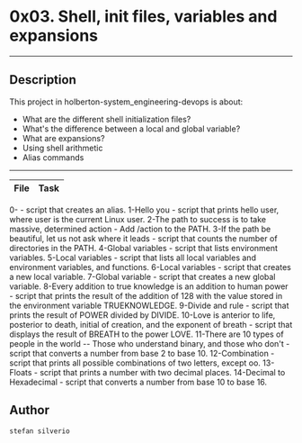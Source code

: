 # 0x03. Shell, init files, variables and expansions
--- 
## Description 

This project in holberton-system_engineering-devops is about:
* What are the different shell initialization files?
* What's the difference between a local and global variable?
* What are expansions?
* Using shell arithmetic
* Alias commands

---
File|Task
---|---
0-<o> - script that creates an alias.
1-Hello you - script that prints hello user, where user is the current Linux user.
2-The path to success is to take massive, determined action - Add /action to the PATH.
3-If the path be beautiful, let us not ask where it leads - script that counts the number of directories in the PATH.
4-Global variables - script that lists environment variables.
5-Local variables - script that lists all local variables and environment variables, and functions.
6-Local variables - script that creates a new local variable.
7-Global variable - script that creates a new global variable.
8-Every addition to true knowledge is an addition to human power - script that prints the result of the addition of 128 with the value stored in the environment variable TRUEKNOWLEDGE.
9-Divide and rule - script that prints the result of POWER divided by DIVIDE.
10-Love is anterior to life, posterior to death, initial of creation, and the exponent of breath - script that displays the result of BREATH to the power LOVE.
11-There are 10 types of people in the world -- Those who understand binary, and those who don't - script that converts a number from base 2 to base 10.
12-Combination - script that prints all possible combinations of two letters, except oo.
13-Floats - script that prints a number with two decimal places.
14-Decimal to Hexadecimal - script that converts a number from base 10 to base 16.

## Author
`stefan silverio`
